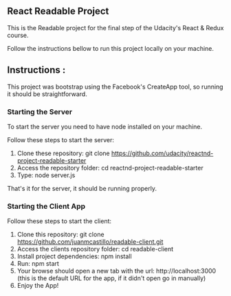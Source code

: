 ## React Readable Project

This is the Readable project for the final step of the Udacity's React & Redux course.

Follow the instructions bellow to run this project locally on your machine.

## Instructions :

This project was bootstrap using the Facebook's CreateApp tool, so running it should be straightforward. 


### Starting the Server

To start the server you need to have node installed on your machine.

Follow these steps to start the server:

1. Clone these repository: git clone https://github.com/udacity/reactnd-project-readable-starter
2. Access the repository folder: cd reactnd-project-readable-starter
3. Type: node server.js

That's it for the server, it should be running properly.


### Starting the Client App

Follow these steps to start the client:

1. Clone this repository: git clone https://github.com/juanmcastillo/readable-client.git
2. Access the clients repository folder: cd readable-client
3. Install project dependencies: npm install
4. Run: npm start
5. Your browse should open a new tab with the url: http://localhost:3000 (this is the default URL for the app, if it didn't open go in manually)
6. Enjoy the App!

